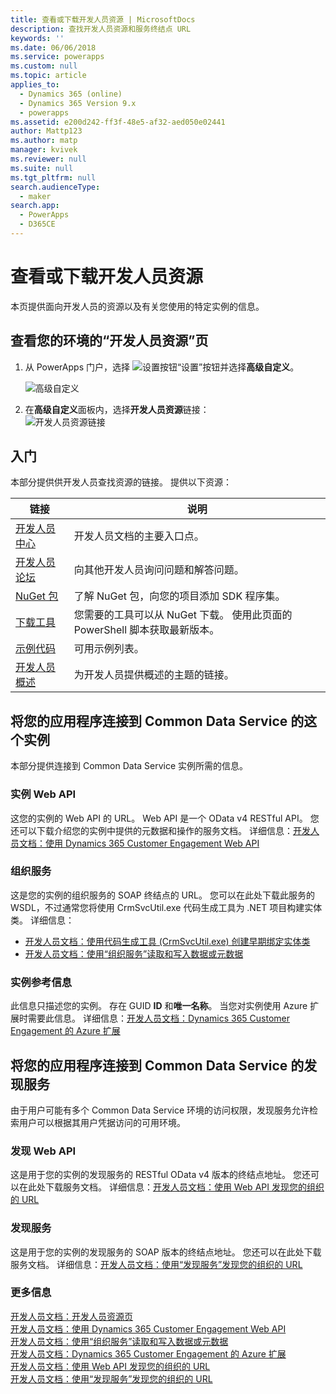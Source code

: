 ```yaml
---
title: 查看或下载开发人员资源 | MicrosoftDocs
description: 查找开发人员资源和服务终结点 URL
keywords: ''
ms.date: 06/06/2018
ms.service: powerapps
ms.custom: null
ms.topic: article
applies_to:
  - Dynamics 365 (online)
  - Dynamics 365 Version 9.x
  - powerapps
ms.assetid: e200d242-ff3f-48e5-af32-aed050e02441
author: Mattp123
ms.author: matp
manager: kvivek
ms.reviewer: null
ms.suite: null
ms.tgt_pltfrm: null
search.audienceType:
  - maker
search.app:
  - PowerApps
  - D365CE
---
```

<!-- TODO: The Developer Resources page have to be updated to match this page -->

# <a name="view-or-download-developer-resources"></a>查看或下载开发人员资源

本页提供面向开发人员的资源以及有关您使用的特定实例的信息。 

## <a name="view-the-developer-resources-page-for-your-environment"></a>查看您的环境的“开发人员资源”页

1. 从 PowerApps 门户，选择 ![设置按钮](../../administrator/media/settings-button-nav-bar.png)“设置”按钮并选择**高级自定义**。

    ![高级自定义](media/advanced-customizations-menu.png)

1. 在**高级自定义**面板内，选择**开发人员资源**链接：<br />![开发人员资源链接](media/developer-resources-link.png)

## <a name="getting-started"></a>入门 

本部分提供供开发人员查找资源的链接。 提供以下资源：


|链接 |说明|
|---------|---------|
|[开发人员中心](https://go.microsoft.com/fwlink/?LinkId=551006)|开发人员文档的主要入口点。|
|[开发人员论坛](https://go.microsoft.com/fwlink/?LinkId=550993)|向其他开发人员询问问题和解答问题。|
|[NuGet 包](https://go.microsoft.com/fwlink/?LinkId=550994)|了解 NuGet 包，向您的项目添加 SDK 程序集。|
|[下载工具](https://go.microsoft.com/fwlink/?LinkID=512122)|您需要的工具可以从 NuGet 下载。 使用此页面的 PowerShell 脚本获取最新版本。|
|[示例代码](https://go.microsoft.com/fwlink/?LinkId=553007)|可用示例列表。|
|[开发人员概述](https://go.microsoft.com/fwlink/?LinkId=550995)|为开发人员提供概述的主题的链接。|

<!-- TODO update 512122 to go to https://docs.microsoft.com/dynamics365/customer-engagement/developer/download-tools-nuget -->


## <a name="connect-your-apps-to-this-instance-of-common-data-service"></a>将您的应用程序连接到 Common Data Service 的这个实例

本部分提供连接到 Common Data Service 实例所需的信息。

### <a name="instance-web-api"></a>实例 Web API

这您的实例的 Web API 的 URL。 Web API 是一个 OData v4 RESTful API。 您还可以下载介绍您的实例中提供的元数据和操作的服务文档。 详细信息：[开发人员文档：使用 Dynamics 365 Customer Engagement Web API](/dynamics365/customer-engagement/developer/use-microsoft-dynamics-365-web-api)

### <a name="organization-service"></a>组织服务

这是您的实例的组织服务的 SOAP 终结点的 URL。
您可以在此处下载此服务的 WSDL，不过通常您将使用 CrmSvcUtil.exe 代码生成工具为 .NET 项目构建实体类。 详细信息： 
- [开发人员文档：使用代码生成工具 (CrmSvcUtil.exe) 创建早期绑定实体类](/dynamics365/customer-engagement/developer/org-service/create-early-bound-entity-classes-code-generation-tool)
- [开发人员文档：使用“组织服务”读取和写入数据或元数据](/dynamics365/customer-engagement/developer/org-service/use-organization-service-read-write-data-metadata)

### <a name="instance-reference-information"></a>实例参考信息

此信息只描述您的实例。 存在 GUID **ID** 和**唯一名称**。
当您对实例使用 Azure 扩展时需要此信息。
详细信息：[开发人员文档：Dynamics 365 Customer Engagement 的 Azure 扩展](/dynamics365/customer-engagement/developer/azure-extensions)

## <a name="connect-your-apps-to-the-common-data-service-discovery-service"></a>将您的应用程序连接到 Common Data Service 的发现服务

由于用户可能有多个 Common Data Service 环境的访问权限，发现服务允许检索用户可以根据其用户凭据访问的可用环境。

### <a name="discovery-web-api"></a>发现 Web API

这是用于您的实例的发现服务的 RESTful OData v4 版本的终结点地址。 您还可以在此处下载服务文档。
详细信息：[开发人员文档：使用 Web API 发现您的组织的 URL](/dynamics365/customer-engagement/developer/webapi/discover-url-organization-web-api)


### <a name="discovery-service"></a>发现服务

这是用于您的实例的发现服务的 SOAP 版本的终结点地址。 您还可以在此处下载服务文档。
详细信息：[开发人员文档：使用“发现服务”发现您的组织的 URL](/dynamics365/customer-engagement/developer/org-service/discover-url-organization-organization-service)
  
### <a name="more-information"></a>更多信息

[开发人员文档：开发人员资源页](/dynamics365/customer-engagement/developer/developer-resources-page)<br />
[开发人员文档：使用 Dynamics 365 Customer Engagement Web API](/dynamics365/customer-engagement/developer/use-microsoft-dynamics-365-web-api)<br />
[开发人员文档：使用“组织服务”读取和写入数据或元数据](/dynamics365/customer-engagement/developer/org-service/use-organization-service-read-write-data-metadata)<br />
[开发人员文档：Dynamics 365 Customer Engagement 的 Azure 扩展](/dynamics365/customer-engagement/developer/azure-extensions)<br />
[开发人员文档：使用 Web API 发现您的组织的 URL](/dynamics365/customer-engagement/developer/webapi/discover-url-organization-web-api)<br />
[开发人员文档：使用“发现服务”发现您的组织的 URL](/dynamics365/customer-engagement/developer/org-service/discover-url-organization-organization-service)
  

